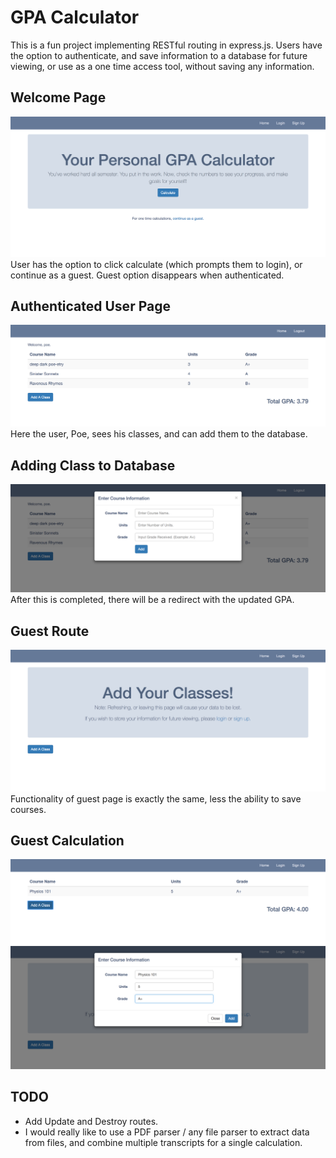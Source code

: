 # GPA Calculator
This is a fun project implementing RESTful routing in express.js. Users have the
option to authenticate, and save information to a database for future viewing, 
or use as a one time access tool, without saving any information.

## Welcome Page
![Welcome](./git_images/Landing_Page.png?raw=true)
User has the option to click calculate (which prompts them to login), or continue
as a guest. Guest option disappears when authenticated.

## Authenticated User Page
![Auth User Show](./git_images/Poe_classes.png?raw=true)
Here the user, Poe, sees his classes, and can add them to the database. 

## Adding Class to Database
![User Add](./git_images/Poe_Add_class.png?raw=true)
After this is completed, there will be a redirect with the updated GPA.

## Guest Route
![Guest Welcome](./git_images/Guest_welcome.png?raw=true)
Functionality of guest page is exactly the same, less the ability to save courses.

## Guest Calculation
![Guest Show](./git_images/Guest_View.png?raw=true)
![Guest Add](./git_images/Guest_Add.png?raw=true)

## TODO
- Add Update and Destroy routes.
- I would really like to use a PDF parser / any file parser to extract data from files, and combine multiple transcripts for a single calculation.
